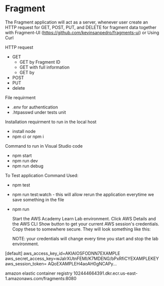 # Fragment <br/>

The Fragment application will act as a server, whenever user create an HTTP request for GET, POST, PUT, and DELETE for fragment data together with Fragment-UI (https://github.com/kevinsanpedro/fragments-ui) or Using Curl

HTTP request

- GET
  - GET by Fragment ID
  - GET with full information
  - GET by
- POST
- PUT
- delete

File requirment

- .env for authentication
- .htpasswd under tests unit

Installation requirment to run in the local host

- install node
- npm ci or npm i

Command to run in Visual Studio code<br/>

- npm start <br />
- npm run dev <br />
- npm run debug <br />

To Test application Command Used: <br/>

- npm test
- npm run test:watch - this will allow rerun the application everytime we save something in the file
- npm run

  Start the AWS Academy Learn Lab environment. Click AWS Details and the AWS CLI Show button to get your current AWS session's credentials. Copy these to somewhere secure. They will look something like this:

  NOTE: your credentials will change every time you start and stop the lab environment.

[default]
aws_access_key_id=AKIAIOSFODNN7EXAMPLE
aws_secret_access_key=wJalrXUtnFEMI/K7MDENG/bPxRfiCYEXAMPLEKEY
aws_session_token= AQoEXAMPLEH4aoAH0gNCAPy...

amazon elastic container registry
102444664391.dkr.ecr.us-east-1.amazonaws.com/fragments:8080
